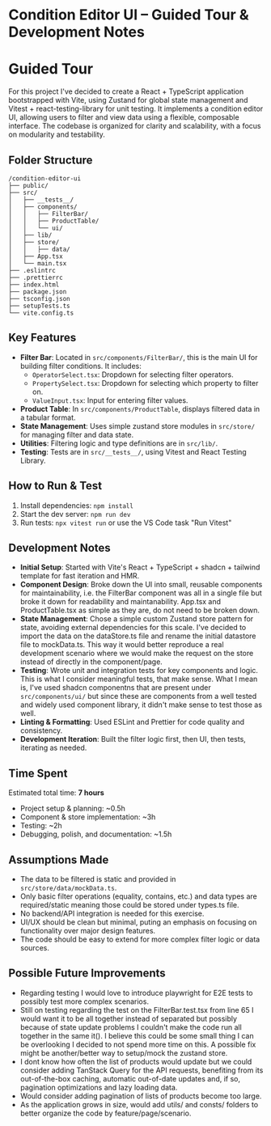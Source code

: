 # Condition Editor UI – Guided Tour & Development Notes

# Guided Tour

For this project I've decided to create a React + TypeScript application bootstrapped with Vite, using Zustand for global state management and Vitest + react-testing-library for unit testing. It implements a condition editor UI, allowing users to filter and view data using a flexible, composable interface. The codebase is organized for clarity and scalability, with a focus on modularity and testability.

## Folder Structure

```
/condition-editor-ui
├── public/
├── src/
│   ├── __tests__/
│   ├── components/
│   │   ├── FilterBar/
│   │   ├── ProductTable/
│   │   └── ui/
│   ├── lib/
│   ├── store/
│   │   ├── data/
│   ├── App.tsx
│   └── main.tsx
├── .eslintrc
├── .prettierrc
├── index.html
├── package.json
├── tsconfig.json
├── setupTests.ts
└── vite.config.ts
```

## Key Features

- **Filter Bar**: Located in `src/components/FilterBar/`, this is the main UI for building filter conditions. It includes:
  - `OperatorSelect.tsx`: Dropdown for selecting filter operators.
  - `PropertySelect.tsx`: Dropdown for selecting which property to filter on.
  - `ValueInput.tsx`: Input for entering filter values.
- **Product Table**: In `src/components/ProductTable`, displays filtered data in a tabular format.
- **State Management**: Uses simple zustand store modules in `src/store/` for managing filter and data state.
- **Utilities**: Filtering logic and type definitions are in `src/lib/`.
- **Testing**: Tests are in `src/__tests__/`, using Vitest and React Testing Library.

## How to Run & Test

1. Install dependencies: `npm install`
2. Start the dev server: `npm run dev`
3. Run tests: `npx vitest run` or use the VS Code task "Run Vitest"

## Development Notes

- **Initial Setup**: Started with Vite's React + TypeScript + shadcn + tailwind template for fast iteration and HMR.
- **Component Design**: Broke down the UI into small, reusable components for maintainability, i.e. the FilterBar component was all in a single file but broke it down for readability and maintanability. App.tsx and ProductTable.tsx as simple as they are, do not need to be broken down.
- **State Management**: Chose a simple custom Zustand store pattern for state, avoiding external dependencies for this scale. I've decided to import the data on the dataStore.ts file and rename the initial datastore file to mockData.ts. This way it would better reproduce a real development scenario where we would make the request on the store instead of directly in the component/page.
- **Testing**: Wrote unit and integration tests for key components and logic. This is what I consider meaningful tests, that make sense. What I mean is, I've used shadcn componentns that are present under `src/components/ui/` but since these are components from a well tested and widely used component library, it didn't make sense to test those as well.
- **Linting & Formatting**: Used ESLint and Prettier for code quality and consistency.
- **Development Iteration**: Built the filter logic first, then UI, then tests, iterating as needed.

## Time Spent

Estimated total time: **7 hours**

- Project setup & planning: ~0.5h
- Component & store implementation: ~3h
- Testing: ~2h
- Debugging, polish, and documentation: ~1.5h

## Assumptions Made

- The data to be filtered is static and provided in `src/store/data/mockData.ts`.
- Only basic filter operations (equality, contains, etc.) and data types are required/static meaning those could be stored under types.ts file.
- No backend/API integration is needed for this exercise.
- UI/UX should be clean but minimal, puting an emphasis on focusing on functionality over major design features.
- The code should be easy to extend for more complex filter logic or data sources.

## Possible Future Improvements

- Regarding testing I would love to introduce playwright for E2E tests to possibly test more complex scenarios.
- Still on testing regarding the test on the FilterBar.test.tsx from line 65 I would want it to be all together instead of separated but possibly because of state update problems I couldn't make the code run all together in the same it(). I believe this could be some small thing I can be overlooking I decided to not spend more time on this. A possible fix might be another/better way to setup/mock the zustand store.
- I dont know how often the list of products would update but we could consider adding TanStack Query for the API requests, benefiting from its out-of-the-box caching, automatic out-of-date updates and, if so, pagination optimizations and lazy loading data.
- Would consider adding pagination of lists of products become too large.
- As the application grows in size, would add utils/ and consts/ folders to better organize the code by feature/page/scenario.
